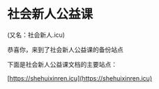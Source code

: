 # 社会新人公益课

(又名：社会新人.icu)

恭喜你，来到了社会新人公益课的备份站点

下面是社会新人公益课文档的主要站点：

[https://shehuixinren.icu](https://shehuixinren.icu)
